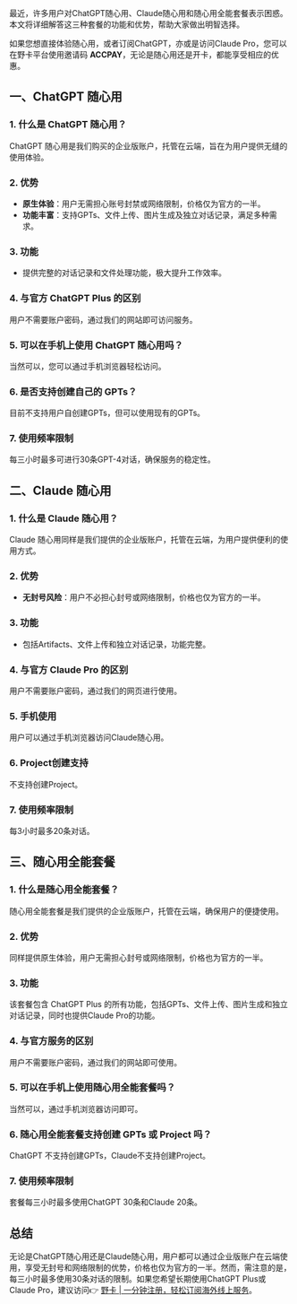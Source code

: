 最近，许多用户对ChatGPT随心用、Claude随心用和随心用全能套餐表示困惑。本文将详细解答这三种套餐的功能和优势，帮助大家做出明智选择。

如果您想直接体验随心用，或者订阅ChatGPT，亦或是访问Claude Pro，您可以在野卡平台使用邀请码 **ACCPAY**，无论是随心用还是开卡，都能享受相应的优惠。

## 一、ChatGPT 随心用

### 1. 什么是 ChatGPT 随心用？
ChatGPT 随心用是我们购买的企业版账户，托管在云端，旨在为用户提供无缝的使用体验。

### 2. 优势
- **原生体验**：用户无需担心账号封禁或网络限制，价格仅为官方的一半。
- **功能丰富**：支持GPTs、文件上传、图片生成及独立对话记录，满足多种需求。

### 3. 功能
- 提供完整的对话记录和文件处理功能，极大提升工作效率。

### 4. 与官方 ChatGPT Plus 的区别
用户不需要账户密码，通过我们的网站即可访问服务。

### 5. 可以在手机上使用 ChatGPT 随心用吗？
当然可以，您可以通过手机浏览器轻松访问。

### 6. 是否支持创建自己的 GPTs？
目前不支持用户自创建GPTs，但可以使用现有的GPTs。

### 7. 使用频率限制
每三小时最多可进行30条GPT-4对话，确保服务的稳定性。

## 二、Claude 随心用

### 1. 什么是 Claude 随心用？
Claude 随心用同样是我们提供的企业版账户，托管在云端，为用户提供便利的使用方式。

### 2. 优势
- **无封号风险**：用户不必担心封号或网络限制，价格也仅为官方的一半。

### 3. 功能
- 包括Artifacts、文件上传和独立对话记录，功能完整。

### 4. 与官方 Claude Pro 的区别
用户不需要账户密码，通过我们的网页进行使用。

### 5. 手机使用
用户可以通过手机浏览器访问Claude随心用。

### 6. Project创建支持
不支持创建Project。

### 7. 使用频率限制
每3小时最多20条对话。

## 三、随心用全能套餐

### 1. 什么是随心用全能套餐？
随心用全能套餐是我们提供的企业版账户，托管在云端，确保用户的便捷使用。

### 2. 优势
同样提供原生体验，用户无需担心封号或网络限制，价格也为官方的一半。

### 3. 功能
该套餐包含 ChatGPT Plus 的所有功能，包括GPTs、文件上传、图片生成和独立对话记录，同时也提供Claude Pro的功能。

### 4. 与官方服务的区别
用户不需要账户密码，通过我们的网站即可使用。

### 5. 可以在手机上使用随心用全能套餐吗？
当然可以，通过手机浏览器访问即可。

### 6. 随心用全能套餐支持创建 GPTs 或 Project 吗？
ChatGPT 不支持创建GPTs，Claude不支持创建Project。

### 7. 使用频率限制
套餐每三小时最多使用ChatGPT 30条和Claude 20条。

## 总结

无论是ChatGPT随心用还是Claude随心用，用户都可以通过企业版账户在云端使用，享受无封号和网络限制的优势，价格也仅为官方的一半。然而，需注意的是，每三小时最多使用30条对话的限制。如果您希望长期使用ChatGPT Plus或Claude Pro，建议访问👉 [野卡 | 一分钟注册，轻松订阅海外线上服务](https://bit.ly/bewildcard)。